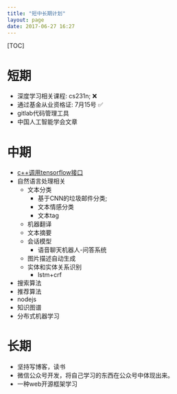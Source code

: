 ```yaml
---
title: "短中长期计划"
layout: page
date: 2017-06-27 16:27
---
```


[TOC]
# 短期  
- 深度学习相关课程: cs231n; ❌
- 通过基金从业资格证: 7月15号 ✅
- gitlab代码管理工具
- 中国人工智能学会文章

# 中期
- [c++调用tensorflow接口](http://blog.csdn.net/rockingdingo/article/details/75452711)
- 自然语言处理相关
    - 文本分类
        - 基于CNN的垃圾邮件分类;
        - 文本情感分类
        - 文本tag
    - 机器翻译
    - 文本摘要
    - 会话模型
        - 语音聊天机器人-问答系统
    - 图片描述自动生成
    - 实体和实体关系识别
        - lstm+crf
- 搜索算法
- 推荐算法
- nodejs
- 知识图谱
- 分布式机器学习

# 长期
- 坚持写博客，读书
- 微信公众号开发，将自己学习的东西在公众号中体现出来。
- 一种web开源框架学习
